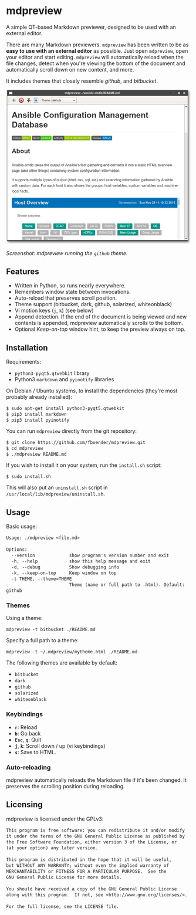 mdpreview
=========

A simple QT-based Markdown previewer, designed to be used with an external
editor.

There are many Markdown previewers. `mdpreview` has been written to be as **easy
to use with an external editor** as possible. Just open `mdpreview`, open your
editor and start editing. `mdpreview` will automatically reload when the file
changes, detect when you're viewing the bottom of the document and
automatically scroll down on new content, and more.

It includes themes that closely resemble *github*, and *bitbucket*.

![](mdpreview.png)

*Screenshot: mdpreview running the `github` theme.*

Features
--------

* Written in Python, so runs nearly everywhere.
* Remembers window state between invocations.
* Auto-reload that preserves scroll position.
* Theme support (bitbucket, dark, github, solarized, whiteonblack)
* Vi motion keys (`j`, `k`) (see below)
* Append detection. If the end of the document is being viewed and new contents
  is appended, mdpreview automatically scrolls to the bottom.
* Optional *Keep-on-top* window hint, to keep the preview always on top.


Installation
------------

Requirements:

* `python3-pyqt5.qtwebkit` library
* Python3 `markdown` and `pyinotify` libraries


On Debian / Ubuntu systems, to install the dependencies (they're most probably
already installed):

    $ sudo apt-get install python3-pyqt5.qtwebkit
    $ pip3 install markdown
    $ pip3 install pyinotify

You can run `mdpreview` directly from the git repository:

    $ git clone https://github.com/fboender/mdpreview.git
    $ cd mdpreview
    $ ./mdpreview README.md

If you wish to install it on your system, run the `install.sh` script:

    $ sudo install.sh

This will also put an `uninstall.sh` script in `/usr/local/lib/mdpreview/uninstall.sh`.

Usage
-----

Basic usage:

    Usage: ./mdpreview <file.md>

    Options:
      --version             show program's version number and exit
      -h, --help            show this help message and exit
      -d, --debug           Show debugging info
      -k, --keep-on-top     Keep window on top
      -t THEME, --theme=THEME
                            Theme (name or full path to .html). Default: github

### Themes

Using a theme:

    mdpreview -t bitbucket ./README.md

Specify a full path to a theme:

    mdpreview -t ~/.mdpreview/mytheme.html ./README.md

The following themes are available by default:

* `bitbucket`
* `dark`
* `github`
* `solarized`
* `whiteonblack`

### Keybindings

* **`r`**: Reload
* **`b`**: Go back
* **`Esc`**, **`q`**: Quit
* **`j`**, **`k`**: Scroll down / up (vi keybindings)
* **`s`**: Save to HTML.

### Auto-reloading

mdpreview automatically reloads the Markdown file if it's been changed. It
preserves the scrolling position during reloading.

Licensing
---------

mdpreview is licensed under the GPLv3:

    This program is free software: you can redistribute it and/or modify
    it under the terms of the GNU General Public License as published by
    the Free Software Foundation, either version 3 of the License, or
    (at your option) any later version.

    This program is distributed in the hope that it will be useful,
    but WITHOUT ANY WARRANTY; without even the implied warranty of
    MERCHANTABILITY or FITNESS FOR A PARTICULAR PURPOSE.  See the
    GNU General Public License for more details.

    You should have received a copy of the GNU General Public License
    along with this program.  If not, see <http://www.gnu.org/licenses/>.

    For the full license, see the LICENSE file.

